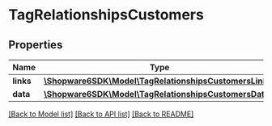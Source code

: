 # TagRelationshipsCustomers

## Properties
Name | Type | Description | Notes
------------ | ------------- | ------------- | -------------
**links** | [**\Shopware6SDK\Model\TagRelationshipsCustomersLinks**](TagRelationshipsCustomersLinks.md) |  | [optional] 
**data** | [**\Shopware6SDK\Model\TagRelationshipsCustomersData[]**](TagRelationshipsCustomersData.md) |  | [optional] 

[[Back to Model list]](../../README.md#documentation-for-models) [[Back to API list]](../../README.md#documentation-for-api-endpoints) [[Back to README]](../../README.md)

